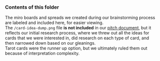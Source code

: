 ### Contents of this folder
The miro boards and spreads we created during our brainstorming process are labeled and included here, for easier viewing.  
The `/card-idea-dump.png` file **is not included** in our [pitch document](https://github.com/CSE110-22-TrojanHorses/cse110-sp25-group22/blob/main/specs/pitch/Project%20Proposal_%20Greeting%20Cards.pdf), but it reflects our initial research process, where we threw out all the ideas for cards that we were interested in, did research on each type of card, and then narrowed down based on our gleanings.  
Tarot cards were the runner up option, but we ultimately ruled them out because of interpretation complexity.
